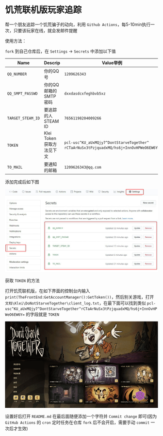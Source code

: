 # 饥荒联机版玩家追踪

帮一个朋友追踪一个饥荒骗子的动向，利用 `Github Actions`，每5-10min执行一次，只要该玩家在线，就会发邮件提醒

使用方法：

`fork` 到自己仓库后，在 `Settings` -> `Secrets` 中添加以下值

| Name | Descrip |  Value举例 |  
| --- | --- | --- |
| `QQ_NUMBER` | 你的QQ号 | `1209626343`
| `QQ_SMPT_PASSWD` | 你的QQ邮箱的SMTP密码 | `dxxdasdcxfeghbvb5xz` |
| `TARGET_STEAM_ID` | 要追踪的人STEAM ID | `76561198204009266` |
| `TOKEN` | Klei Token 获取方法见下文 | `pcl-usc^KU_aUxMQjy7^DontStarveTogether^`<br>`rCTaArNuSx3tPzjquadxMQ/hs6j+InnOvHPWeO6EW6Y=` |
| `TO_MAIL` | 要通知的邮箱 | `1209626343@qq.com` |

添加完成后如下图

![](/img/token.png)

获取 `TOKEN` 的方法

打开饥荒联机版，在如下界面的控制台内输入 `print(TheFrontEnd:GetAccountManager():GetToken())`，然后别关游戏，打开 `文档\Klei\DoNotStarveTogether\client_log.txt`，在最下面可以找到类似 `pcl-usc^KU_aUxMQjy7^DontStarveTogether^rCTaArNuSx3tPzjquadxMQ/hs6j+InnOvHPWeO6EW6Y=` 的字段就是 `TOKEN`

![](/img/dst.png)

设置好后打开 `README.md` 在最后面随便添加一个字符并 `Commit change` 即可(因为 `GitHub Actions` 的 `cron` 定时任务在仓库 `fork` 后不会开启，需要手动 `commit` 一次后才生效)
